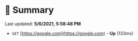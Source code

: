 # 📖 Summary
Last updated: **5/6/2021, 5:58:48 PM**

- `GET` [https://google.com](https://google.com) - **Up** (133ms)
